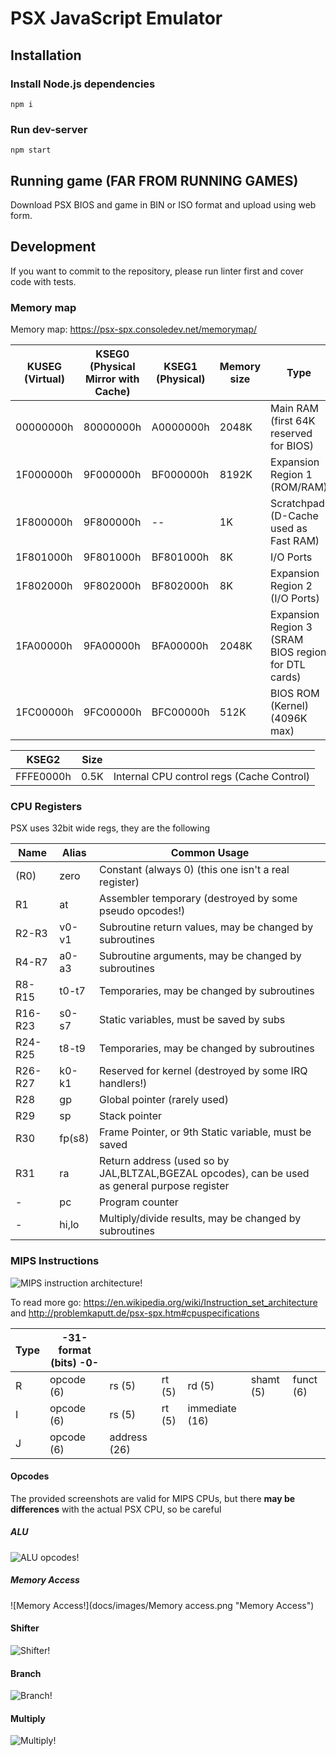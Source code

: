 # PSX JavaScript Emulator

## Installation

### Install Node.js dependencies

```npm i```

### Run dev-server

```npm start```

## Running game (FAR FROM RUNNING GAMES)

Download PSX BIOS and game in BIN or ISO format and upload using web form.

## Development

If you want to commit to the repository, please run linter first and cover code with tests.

### Memory map

Memory map: https://psx-spx.consoledev.net/memorymap/

| KUSEG (Virtual) | KSEG0 (Physical Mirror with Cache) | KSEG1 (Physical) | Memory size | Type                                                |
|-----------------|------------------------------------|------------------|-------------|-----------------------------------------------------|
| 00000000h       | 80000000h                          | A0000000h        | 2048K       | Main RAM (first 64K reserved for BIOS)              |          
| 1F000000h       | 9F000000h                          | BF000000h        | 8192K       | Expansion Region 1 (ROM/RAM)                        |
| 1F800000h       | 9F800000h                          | --               | 1K          | Scratchpad (D-Cache used as Fast RAM)               |
| 1F801000h       | 9F801000h                          | BF801000h        | 8K          | I/O Ports                                           |                                                    
| 1F802000h       | 9F802000h                          | BF802000h        | 8K          | Expansion Region 2 (I/O Ports)                      |       
| 1FA00000h       | 9FA00000h                          | BFA00000h        | 2048K       | Expansion Region 3 (SRAM BIOS region for DTL cards) | 
| 1FC00000h       | 9FC00000h                          | BFC00000h        | 512K        | BIOS ROM (Kernel) (4096K max)                       |


| KSEG2     | Size |                                                |
|-----------|------|------------------------------------------------|
| FFFE0000h | 0.5K | Internal CPU control regs (Cache Control) |


### CPU Registers

PSX uses 32bit wide regs, they are the following

| Name    | Alias  | Common Usage                                                                                   |
|---------|--------|------------------------------------------------------------------------------------------------|
| (R0)    | zero   | Constant (always 0) (this one isn't a real register)                                           |
| R1      | at     | Assembler temporary (destroyed by some pseudo opcodes!)                                        |
| R2-R3   | v0-v1  | Subroutine return values, may be changed by subroutines                                        |
| R4-R7   | a0-a3  | Subroutine arguments, may be changed by subroutines                                            |
| R8-R15  | t0-t7  | Temporaries, may be changed by subroutines                                                     |
| R16-R23 | s0-s7  | Static variables, must be saved by subs                                                        |
| R24-R25 | t8-t9  | Temporaries, may be changed by subroutines                                                     |
| R26-R27 | k0-k1  | Reserved for kernel (destroyed by some IRQ handlers!)                                          |
| R28     | gp     | Global pointer (rarely used)                                                                   |
| R29     | sp     | Stack pointer                                                                                  |
| R30     | fp(s8) | Frame Pointer, or 9th Static variable, must be saved                                           |
| R31     | ra     | Return address (used so by JAL,BLTZAL,BGEZAL opcodes), can be used as general purpose register |
| -       | pc     | Program counter                                                                                |
| -       | hi,lo  | Multiply/divide results, may be changed by subroutines                                         |


### MIPS Instructions

![MIPS instruction architecture!](docs/images/Mips32.png "MIPS")

To read more go: https://en.wikipedia.org/wiki/Instruction_set_architecture
and
http://problemkaputt.de/psx-spx.htm#cpuspecifications

| Type | 	-31-                                format (bits)                                 -0- |               |         |                 |            |            |
|------|----------------------------------------------------------------------------------------|---------------|---------|-----------------|------------|------------|
| R	   | opcode (6)                                                                             | 	rs (5)       | 	rt (5) | 	rd (5)         | 	shamt (5) | 	funct (6) |
| I	   | opcode (6)                                                                             | 	rs (5)       | 	rt (5) | 	immediate (16) |
| J	   | opcode (6)                                                                             | 	address (26) |


#### Opcodes

The provided screenshots are valid for MIPS CPUs, 
but there **may be differences** with the actual PSX CPU, so be careful

##### ALU

![ALU opcodes!](docs/images/ALU.png "ALU")

##### Memory Access

![Memory Access!](docs/images/Memory access.png "Memory Access")

#### Shifter

![Shifter!](docs/images/shifter.png "Shifter")

#### Branch

![Branch!](docs/images/branch.png "Branch")

#### Multiply

![Multiply!](docs/images/multiply.png "Multiply")
